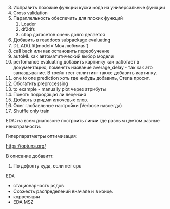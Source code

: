 3. Исправить похожие функции куски кода на универсальные функции
4. Cross validation
5. Параллельность обеспечить для плохих функций
   1. Loader
   2. df2dfs 
   3. сбор датасетов очень долго делается
6. Добавить в readdocs subpackage evaluating
7. DL.AD().fit(model='Моя любимая')
8. call back или как остановить переобучение
9. autoML  как автоматитический выбор модели
10. perfomance evaluating добавить картинку как работает в документацию, поменять название average_delay - так как это запаздывание. В трейн тест сплиттинг также добавить картинку. 
11. one to one prediction хоть где нибудь добавить, Степа просит. 
12. Обогатить preprocessing
13. to example - manually plot через атрибуты 
14. Понять подходящая ли лецензия
14. Добавть в ридми ключевых слов.
14. Олег глобавльные настройки (Verbose навсегда)
14. Shuffle only train



EDA: на всем диапозоне построить линии где разным цветом разные неисправности. 



Гиперпаратметры оптимизация:

https://optuna.org/ 



В описание добавитт:

1. По дефолту куда, если нет cpu

EDA

- стационарность рядов 
- Схожесть распределений вначале и в конце. 
- корреляции
- EDA MSZ
